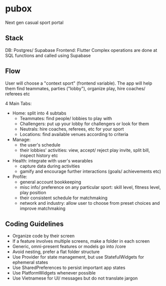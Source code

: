 # pubox

Next gen casual sport portal

## Stack
DB: Postgres/ Supabase
Frontend: Flutter
Complex operations are done at SQL functions and called using Supabase

## Flow
User will choose a "context sport" (frontend variable). The app will help them
find teammates, parties ("lobby"), organize play, hire coaches/ referees etc

4 Main Tabs:
- Home: split into 4 subtabs
  - Teammates: find people/ lobbies to play with
  - Challengers: put up your lobby for challengers or look for them
  - Neutrals: hire coaches, referees, etc for your sport
  - Locations: find available venues according to criteria
- Manage:
  - the user's schedule
  - their lobbies' activities: view, accept/ reject play invite, split bill, inspect history etc
- Health: integrate with user's wearables
  - capture data during activities
  - gamify and encourage further interactions (goals/ achievements etc)
- Profile:
  - general account bookkeeping
  - misc info/ preference on any particular sport: skill level, fitness level, play position
  - their consistent schedule for matchmaking
  - network and industry: allow user to choose from preset choices and improve matchmaking

## Coding Guidelines
- Organize code by their screen
- If a feature involves multiple screens, make a folder in each screen
- Generic, omni-present features or models go into /core
- Avoid nesting, prefer a flat folder structure
- Use Provider for state management, but use StatefulWidgets for ephemeral states
- Use SharedPreferences to persist important app states
- Use PlatformWidgets whenever possible
- Use Vietnamese for UI/ messages but do not translate jargon